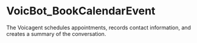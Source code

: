 # VoicBot_BookCalendarEvent
The Voicagent schedules appointments, records contact information, and creates a summary of the conversation.
